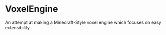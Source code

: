 # VoxelEngine
An attempt at making a Minecraft-Style voxel engine which focuses on easy extensibility.

